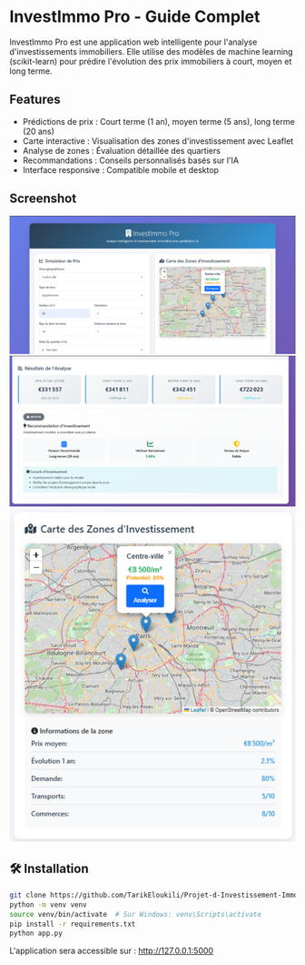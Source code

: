 #  InvestImmo Pro - Guide Complet

InvestImmo Pro est une application web intelligente pour l'analyse d'investissements immobiliers. Elle utilise des modèles de machine learning (scikit-learn) pour prédire l'évolution des prix immobiliers à court, moyen et long terme.
##  Features

- Prédictions de prix : Court terme (1 an), moyen terme (5 ans), long terme (20 ans)
- Carte interactive : Visualisation des zones d'investissement avec Leaflet
- Analyse de zones : Évaluation détaillée des quartiers
- Recommandations : Conseils personnalisés basés sur l'IA
- Interface responsive : Compatible mobile et desktop

##  Screenshot

![App Screenshot](images/1.png)
![App Screenshot](images/2.png)
![App Screenshot](images/3.png)

## 🛠 Installation

```bash
git clone https://github.com/TarikEloukili/Projet-d-Investissement-Immobilier-Interactif.git
python -m venv venv
source venv/bin/activate  # Sur Windows: venv\Scripts\activate
pip install -r requirements.txt
python app.py
```

L'application sera accessible sur : http://127.0.0.1:5000
